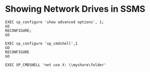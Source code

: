 # Showing Network Drives in SSMS

```
EXEC sp_configure 'show advanced options', 1;
GO
RECONFIGURE;
GO

EXEC sp_configure 'xp_cmdshell',1
GO
RECONFIGURE
GO

EXEC XP_CMDSHELL 'net use X: \\myshare\folder'
```
